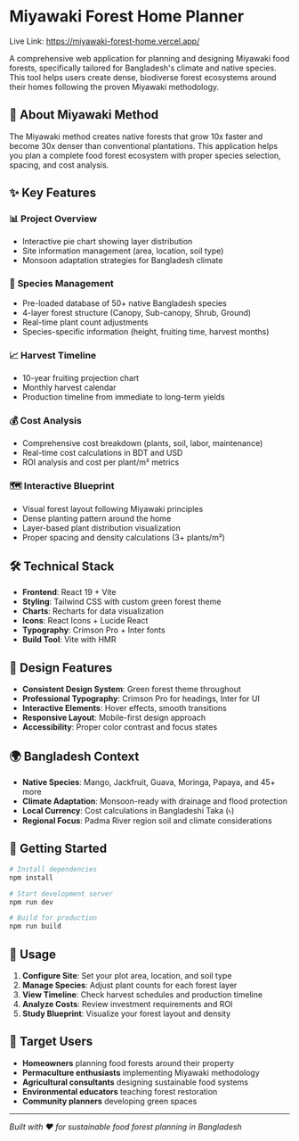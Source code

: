 # Miyawaki Forest Home Planner
Live Link: https://miyawaki-forest-home.vercel.app/

A comprehensive web application for planning and designing Miyawaki food forests, specifically tailored for Bangladesh's climate and native species. This tool helps users create dense, biodiverse forest ecosystems around their homes following the proven Miyawaki methodology.

## 🌳 About Miyawaki Method

The Miyawaki method creates native forests that grow 10x faster and become 30x denser than conventional plantations. This application helps you plan a complete food forest ecosystem with proper species selection, spacing, and cost analysis.

## ✨ Key Features

### 📊 **Project Overview**
- Interactive pie chart showing layer distribution
- Site information management (area, location, soil type)
- Monsoon adaptation strategies for Bangladesh climate

### 🌱 **Species Management**
- Pre-loaded database of 50+ native Bangladesh species
- 4-layer forest structure (Canopy, Sub-canopy, Shrub, Ground)
- Real-time plant count adjustments
- Species-specific information (height, fruiting time, harvest months)

### 📈 **Harvest Timeline**
- 10-year fruiting projection chart
- Monthly harvest calendar
- Production timeline from immediate to long-term yields

### 💰 **Cost Analysis**
- Comprehensive cost breakdown (plants, soil, labor, maintenance)
- Real-time cost calculations in BDT and USD
- ROI analysis and cost per plant/m² metrics

### 🗺️ **Interactive Blueprint**
- Visual forest layout following Miyawaki principles
- Dense planting pattern around the home
- Layer-based plant distribution visualization
- Proper spacing and density calculations (3+ plants/m²)

## 🛠️ Technical Stack

- **Frontend**: React 19 + Vite
- **Styling**: Tailwind CSS with custom green forest theme
- **Charts**: Recharts for data visualization
- **Icons**: React Icons + Lucide React
- **Typography**: Crimson Pro + Inter fonts
- **Build Tool**: Vite with HMR

## 🎨 Design Features

- **Consistent Design System**: Green forest theme throughout
- **Professional Typography**: Crimson Pro for headings, Inter for UI
- **Interactive Elements**: Hover effects, smooth transitions
- **Responsive Layout**: Mobile-first design approach
- **Accessibility**: Proper color contrast and focus states

## 🌍 Bangladesh Context

- **Native Species**: Mango, Jackfruit, Guava, Moringa, Papaya, and 45+ more
- **Climate Adaptation**: Monsoon-ready with drainage and flood protection
- **Local Currency**: Cost calculations in Bangladeshi Taka (৳)
- **Regional Focus**: Padma River region soil and climate considerations

## 🚀 Getting Started

```bash
# Install dependencies
npm install

# Start development server
npm run dev

# Build for production
npm run build
```

## 📱 Usage

1. **Configure Site**: Set your plot area, location, and soil type
2. **Manage Species**: Adjust plant counts for each forest layer
3. **View Timeline**: Check harvest schedules and production timeline
4. **Analyze Costs**: Review investment requirements and ROI
5. **Study Blueprint**: Visualize your forest layout and density

## 🎯 Target Users

- **Homeowners** planning food forests around their property
- **Permaculture enthusiasts** implementing Miyawaki methodology
- **Agricultural consultants** designing sustainable food systems
- **Environmental educators** teaching forest restoration
- **Community planners** developing green spaces

---

*Built with ❤️ for sustainable food forest planning in Bangladesh*
